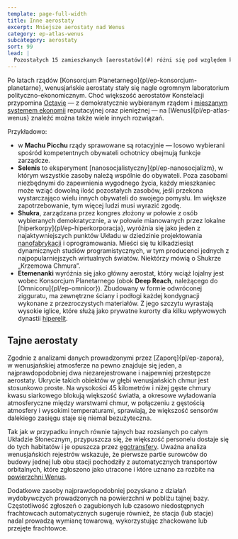 ```yaml
---
template: page-full-width
title: Inne aerostaty
excerpt: Mniejsze aerostaty nad Wenus
category: ep-atlas-wenus
subcategory: aerostaty
sort: 99
lead: |
  Pozostałych 15 zamieszkanych [aerostatów](#) różni się pod względem kultury, formy i funkcji. Jedną z głównych wolności zagwarantowanych przez [Konstelację Gwiazdy Zarannej]{pl/ep-konstelacja-gwiazdy-zarannej} jest prawo każdego aerostatu do samodzielnego regulowania swoich spraw wewnętrznych. Chociaż wszystkie aerostaty należące do Konstelacji muszą zapewniać swoim obywatelom prawa gwarantowane przez Konstytucję Gwiazdy Zarannej, poza tym są wolne w tworzeniu własnych systemów rządów oraz zasad regulujących ich wewnętrzną gospodarkę.
---
```

Po latach rządów [Konsorcjum Planetarnego]{pl/ep-konsorcjum-planetarne}, wenusjańskie aerostaty stały się nagle ogromnym laboratorium polityczno-ekonomicznym. Choć większość aerostatów Konstelacji przypomina [Octavię](#) — z demokratycznie wybieranym rządem i [mieszanym systemem ekonomii](#) reputacyjnej oraz pieniężnej — na [Wenus]{pl/ep-atlas-wenus} znaleźć można także wiele innych rozwiązań.

Przykładowo: 
- w **Machu Picchu** rządy sprawowane są rotacyjnie — losowo wybierani spośród kompetentnych obywateli ochotnicy obejmują funkcje zarządcze. 
- **Selenis** to eksperyment [nanosocjalistyczny]{pl/ep-nanosocjalizm}, w którym wszystkie zasoby należą wspólnie do obywateli. Poza zasobami niezbędnymi do zapewnienia wygodnego życia, każdy mieszkaniec może wziąć dowolną ilość pozostałych zasobów, jeśli przekona wystarczająco wielu innych obywateli do swojego pomysłu. Im większe zapotrzebowanie, tym więcej ludzi musi wyrazić zgodę.
- **Shukra**, zarządzana przez kongres złożony w połowie z osób wybieranych demokratycznie, a w połowie mianowanych przez lokalne [hiperkorpy]{pl/ep-hiperkorporacja}, wyróżnia się jako jeden z najaktywniejszych punktów Układu w dziedzinie projektowania [nanofabrykacji](#) i oprogramowania. Mieści się tu kilkadziesiąt dynamicznych studiów programistycznych, w tym producenci jednych z najpopularniejszych wirtualnych światów. Niektórzy mówią o Shukrze „Krzemowa Chmura”.
- **Etemenanki** wyróżnia się jako główny aerostat, który wciąż lojalny jest wobec Konsorcjum Planetarnego (obok **Deep Reach**, należącego do [Omnicoru]{pl/ep-omnicor}). Zbudowany w formie odwróconej zigguratu, ma zewnętrzne ściany i podłogi każdej kondygnacji wykonane z przezroczystych materiałów. Z jego szczytu wyrastają wysokie iglice, które służą jako prywatne kurorty dla kilku wpływowych dynastii [hiperelit](#).

## Tajne aerostaty

Zgodnie z analizami danych prowadzonymi przez [Zaporę]{pl/ep-zapora}, w wenusjańskiej atmosferze na pewno znajduje się jeden, a najprawdopodobniej dwa niezarejestrowane i najpewniej przestępcze aerostaty. Ukrycie takich obiektów w głębi wenusjańskich chmur jest stosunkowo proste. Na wysokości 45 kilometrów i niżej gęste chmury kwasu siarkowego blokują większość światła, a okresowe wyładowania atmosferyczne między warstwami chmur, w połączeniu z gęstością atmosfery i wysokimi temperaturami, sprawiają, że większość sensorów dalekiego zasięgu staje się niemal bezużyteczna.

Tak jak w przypadku innych równie tajnych baz rozsianych po całym Układzie Słonecznym, przypuszcza się, że większość personelu dostaje się do tych habitatów i je opuszcza przez [egotransfery](#). Uważna analiza wenusjańskich rejestrów wskazuje, że pierwsze partie surowców do budowy jednej lub obu stacji pochodziły z automatycznych transportów orbitalnych, które zgłoszono jako utracone i które uznano za rozbite na [powierzchni Wenus](#).

Dodatkowe zasoby najprawdopodobniej pozyskano z działań wydobywczych prowadzonych na powierzchni w pobliżu tajnej bazy. Częstotliwość zgłoszeń o zagubionych lub czasowo niedostępnych frachtowcach automatycznych sugeruje również, że stacja (lub stacje) nadal prowadzą wymianę towarową, wykorzystując zhackowane lub przejęte frachtowce.
